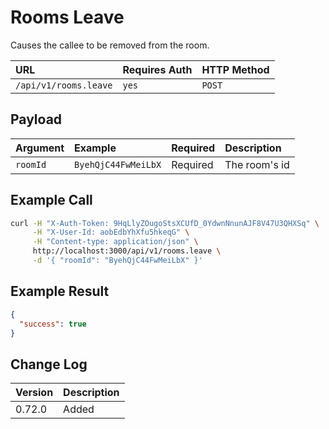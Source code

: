 # Rooms Leave

Causes the callee to be removed from the room.

| URL                      | Requires Auth | HTTP Method |
| :----------------------- | :------------ | :---------- |
| `/api/v1/rooms.leave` | `yes`         | `POST`      |

## Payload

| Argument | Example             | Required | Description      |
| :------- | :------------------ | :------- | :--------------- |
| `roomId` | `ByehQjC44FwMeiLbX` | Required | The room's id |

## Example Call

```bash
curl -H "X-Auth-Token: 9HqLlyZOugoStsXCUfD_0YdwnNnunAJF8V47U3QHXSq" \
     -H "X-User-Id: aobEdbYhXfu5hkeqG" \
     -H "Content-type: application/json" \
     http://localhost:3000/api/v1/rooms.leave \
     -d '{ "roomId": "ByehQjC44FwMeiLbX" }'
```

## Example Result

```json
{
  "success": true
}
```

## Change Log

| Version | Description |
| :------ | :---------- |
| 0.72.0  | Added       |
